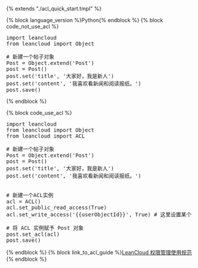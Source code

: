 {% extends "./acl_quick_start.tmpl" %}

{% block language_version %}Python{% endblock %}
{% block code_not_use_acl %}
<pre lang="python">
import leancloud
from leancloud import Object

# 新建一个帖子对象
Post = Object.extend('Post')
post = Post()
post.set('title', '大家好，我是新人')
post.set('content', '我喜欢看新闻和阅读报纸。')
post.save()
</pre>
{% endblock %}

{% block code_use_acl %}

<pre lang="python">
import leancloud
from leancloud import Object
from leancloud import ACL

# 新建一个帖子对象
Post = Object.extend('Post')
post = Post()
post.set('title', '大家好，我是新人')
post.set('content', '我喜欢看新闻和阅读报纸。')


# 新建一个ACL实例
acl = ACL()
acl.set_public_read_access(True)
acl.set_write_access('{{userObjectId}}', True) # 这里设置某个 user 的写权限

# 将 ACL 实例赋予 Post 对象
post.set_acl(acl)
post.save()
</pre>

{% endblock %}
{% block link_to_acl_guide %}[LeanCloud 权限管理使用规范](./acl_guide-python.html){% endblock %}
